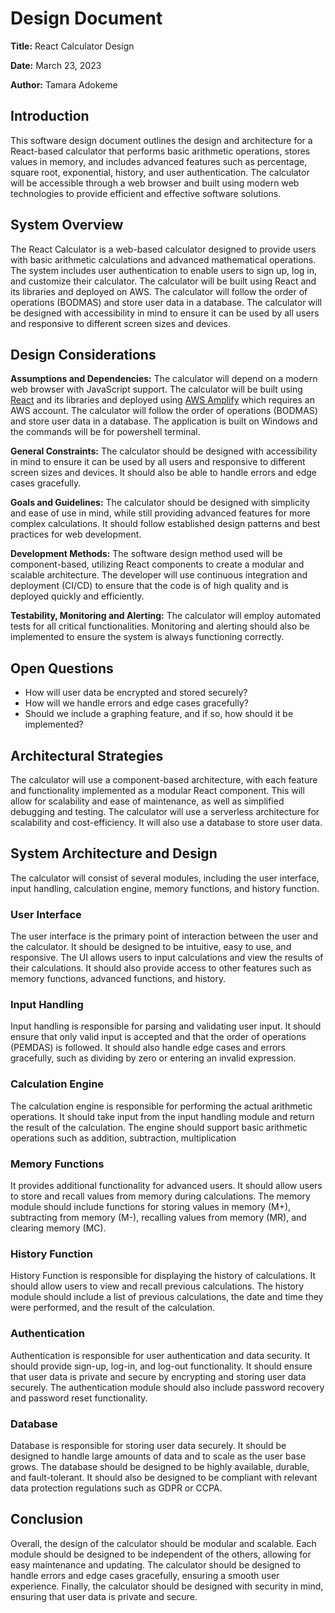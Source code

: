 # Design Document 

**Title:** React Calculator Design 

**Date:** March 23, 2023 

**Author:** Tamara Adokeme

## Introduction

This software design document outlines the design and architecture for a React-based calculator that performs basic arithmetic operations, stores values in memory, and includes advanced features such as percentage, square root, exponential, history, and user authentication. The calculator will be accessible through a web browser and built using modern web technologies to provide efficient and effective software solutions.

## System Overview

The React Calculator is a web-based calculator designed to provide users with basic arithmetic calculations and advanced mathematical operations. The system includes user authentication to enable users to sign up, log in, and customize their calculator. The calculator will be built using React and its libraries and deployed on AWS. The calculator will follow the order of operations (BODMAS) and store user data in a database. The calculator will be designed with accessibility in mind to ensure it can be used by all users and responsive to different screen sizes and devices.

## Design Considerations

**Assumptions and Dependencies:** The calculator will depend on a modern web browser with JavaScript support. The calculator will be built using [React](https://react.dev/) and its libraries and deployed using [AWS Amplify](https://aws.amazon.com/amplify/) which requires an AWS account. The calculator will follow the order of operations (BODMAS) and store user data in a database. The application is built on Windows and the commands will be for powershell terminal.

**General Constraints:** The calculator should be designed with accessibility in mind to ensure it can be used by all users and responsive to different screen sizes and devices. It should also be able to handle errors and edge cases gracefully.

**Goals and Guidelines:** The calculator should be designed with simplicity and ease of use in mind, while still providing advanced features for more complex calculations. It should follow established design patterns and best practices for web development. 

**Development Methods:** The software design method used will be component-based, utilizing React components to create a modular and scalable architecture. The developer will use continuous integration and deployment (CI/CD) to ensure that the code is of high quality and is deployed quickly and efficiently.

**Testability, Monitoring and Alerting:** The calculator will employ automated tests for all critical functionalities. Monitoring and alerting should also be implemented to ensure the system is always functioning correctly.

## Open Questions

- How will user data be encrypted and stored securely?
- How will we handle errors and edge cases gracefully?
- Should we include a graphing feature, and if so, how should it be implemented?

## Architectural Strategies

The calculator will use a component-based architecture, with each feature and functionality implemented as a modular React component. This will allow for scalability and ease of maintenance, as well as simplified debugging and testing. The calculator will use a serverless architecture for scalability and cost-efficiency. It will also use a database to store user data.

## System Architecture and Design

The calculator will consist of several modules, including the user interface, input handling, calculation engine, memory functions, and history function.

### User Interface

The user interface is the primary point of interaction between the user and the calculator. It should be designed to be intuitive, easy to use, and responsive. The UI allows users to input calculations and view the results of their calculations. It should also provide access to other features such as memory functions, advanced functions, and history.

### Input Handling

Input handling is responsible for parsing and validating user input. It should ensure that only valid input is accepted and that the order of operations (PEMDAS) is followed. It should also handle edge cases and errors gracefully, such as dividing by zero or entering an invalid expression.

### Calculation Engine

The calculation engine is responsible for performing the actual arithmetic operations. It should take input from the input handling module and return the result of the calculation. The engine should support basic arithmetic operations such as addition, subtraction, multiplication

### Memory Functions 

It provides additional functionality for advanced users. It should allow users to store and recall values from memory during calculations. The memory module should include functions for storing values in memory (M+), subtracting from memory (M-), recalling values from memory (MR), and clearing memory (MC).

### History Function 

History Function is responsible for displaying the history of calculations. It should allow users to view and recall previous calculations. The history module should include a list of previous calculations, the date and time they were performed, and the result of the calculation.

### Authentication 

Authentication is responsible for user authentication and data security. It should provide sign-up, log-in, and log-out functionality. It should ensure that user data is private and secure by encrypting and storing user data securely. The authentication module should also include password recovery and password reset functionality.

### Database 

Database is responsible for storing user data securely. It should be designed to handle large amounts of data and to scale as the user base grows. The database should be designed to be highly available, durable, and fault-tolerant. It should also be designed to be compliant with relevant data protection regulations such as GDPR or CCPA.

## Conclusion

Overall, the design of the calculator should be modular and scalable. Each module should be designed to be independent of the others, allowing for easy maintenance and updating. The calculator should be designed to handle errors and edge cases gracefully, ensuring a smooth user experience. Finally, the calculator should be designed with security in mind, ensuring that user data is private and secure.

